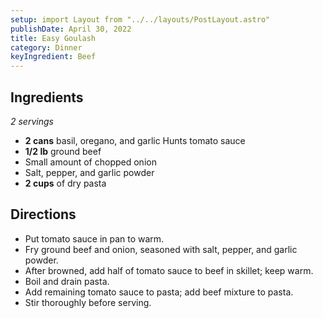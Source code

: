 ```yaml
---
setup: import Layout from "../../layouts/PostLayout.astro"
publishDate: April 30, 2022
title: Easy Goulash
category: Dinner
keyIngredient: Beef
---
```

## Ingredients
*2 servings*
- **2 cans** basil, oregano, and garlic Hunts tomato sauce
- **1/2 lb** ground beef
- Small amount of chopped onion
- Salt, pepper, and garlic powder
- **2 cups** of dry pasta

## Directions
- Put tomato sauce in pan to warm.
- Fry ground beef and onion, seasoned with salt, pepper, and garlic powder.
- After browned, add half of tomato sauce to beef in skillet; keep warm.
- Boil and drain pasta.
- Add remaining tomato sauce to pasta; add beef mixture to pasta.
- Stir thoroughly before serving.
